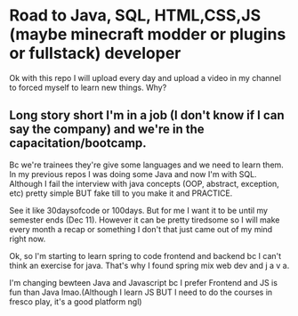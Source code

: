 # Road to Java, SQL, HTML,CSS,JS (maybe minecraft modder or plugins or fullstack) developer
Ok with this repo I will upload every day and upload a video in my channel to forced myself to learn new things. Why? 

## Long story short I'm in a job (I don't know if I can say the company) and we're in the capacitation/bootcamp. 

Bc we're trainees they're give some languages and we need to learn them. In my previous repos I was doing some Java and now I'm with SQL. 
Although I fail the interview with java concepts (OOP, abstract, exception, etc) pretty simple BUT fake till to you make it and PRACTICE.

See it like 30daysofcode or 100days. But for me I want it to be until my semester ends (Dec 11). However it can be pretty tiredsome so I will make every month a recap or something
I don't that just came out of my mind right now.

Ok, so I'm starting to learn spring to code frontend and backend bc I can't think an exercise for java. That's why I found spring mix web dev and j a v a.

I'm changing bewteen Java and Javascript bc I prefer Frontend and JS is fun than Java lmao.(Although I learn JS BUT I need to do the courses in fresco play, it's a good platform ngl)
